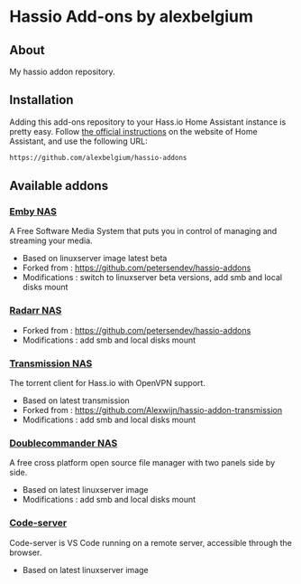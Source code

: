 # Hassio Add-ons by alexbelgium

## About
My hassio addon repository.

## Installation

Adding this add-ons repository to your Hass.io Home Assistant instance is
pretty easy. Follow [the official instructions][third-party-addons] on the
website of Home Assistant, and use the following URL:

```txt
https://github.com/alexbelgium/hassio-addons
```

## Available addons

[//]: # (ADDONLIST_START)

### [Emby NAS](emby/)
A Free Software Media System that puts you in control of managing and streaming your media.
- Based on linuxserver image latest beta
- Forked from : https://github.com/petersendev/hassio-addons
- Modifications : switch to linuxserver beta versions, add smb and local disks mount

### [Radarr NAS](radarr/)
- Forked from : https://github.com/petersendev/hassio-addons
- Modifications : add smb and local disks mount

### [Transmission NAS](transmission/)
The torrent client for Hass.io with OpenVPN support.
- Based on latest transmission
- Forked from : https://github.com/Alexwijn/hassio-addon-transmission
- Modifications : add smb and local disks mount

### [Doublecommander NAS](doublecommander/)
A free cross platform open source file manager with two panels side by side.
- Based on latest linuxserver image
- Modifications : add smb and local disks mount

### [Code-server](code-server/)
Code-server is VS Code running on a remote server, accessible through the browser.
- Based on latest linuxserver image

[//]: # (ADDONLIST_END)

[third-party-addons]: https://home-assistant.io/hassio/installing_third_party_addons/
